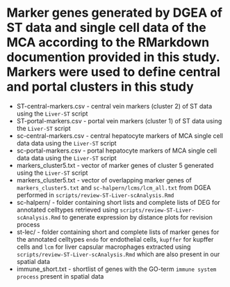 # Marker genes generated by DGEA of ST data and single cell data of the MCA according to the RMarkdown documention provided in this study. Markers were used to define central and portal clusters in this study

* ST-central-markers.csv - central vein markers (cluster 2) of ST data using the `Liver-ST` script
* ST-portal-markers.csv - portal vein markers (cluster 1) of ST data using the `Liver-ST` script
* sc-central-markers.csv - central hepatocyte markers of MCA single cell data data using the `Liver-ST` script
* sc-portal-markers.csv - portal hepatocyte markers of MCA single cell data data using the `Liver-ST` script
* markers_cluster5.txt - vector of marker genes of cluster 5 generated using the `Liver-ST` script
* markers_cluster5.txt - vector of overlapping marker genes of `markers_cluster5.txt` and `sc-halpern/lcms/lcm_all.txt` from DGEA performed in `scripts/review-ST-Liver-scAnalysis.Rmd` 
* sc-halpern/ - folder containing short lists and complete lists of DEG for annotated celltypes retrieved using `scripts/review-ST-Liver-scAnalysis.Rmd` to generate expression by distance plots for revision process
* st-lec/ - folder containing short and complete lists of marker genes for the annotated celltypes `endo` for endothelial cells, `kupffer` for kupffer cells and `lcm` for liver capsular macrophages extracted using `scripts/review-ST-Liver-scAnalysis.Rmd` which are also present in our spatial data
* immune_short.txt - shortlist of genes with the GO-term  `immune system process` present in spatial data
